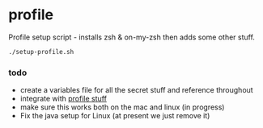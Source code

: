 # profile

Profile setup script - installs zsh & on-my-zsh then adds some other stuff.

```bash
./setup-profile.sh
```

### todo

* create a variables file for all the secret stuff and reference throughout
* integrate with [profile stuff](https://github.com/phillipbarron/dev-env)
* make sure this works both on the mac and linux (in progress)
* Fix the java setup for Linux (at present we just remove it)
